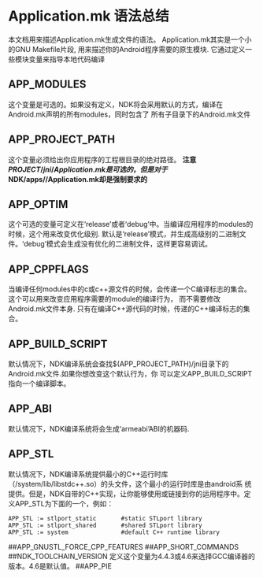 # Application.mk 语法总结

本文档用来描述Application.mk生成文件的语法。
Application.mk其实是一个小的GNU Makefile片段, 用来描述你的Android程序需要的原生模块.
它通过定义一些模块变量来指导本地代码编译

## APP_MODULES
这个变量是可选的。如果没有定义，NDK将会采用默认的方式，编译在Android.mk声明的所有modules，同时包含了
所有子目录下的Android.mk文件
## APP_PROJECT_PATH
这个变量必须给出你应用程序的工程根目录的绝对路径。
**注意$PROJECT/jni/Application.mk是可选的，但是对于$NDK/apps/<myapp>/Application.mk却是强制要求的**
## APP_OPTIM
这个可选的变量可定义在‘release’或者‘debug’中。当编译应用程序的modules的时候，这个用来改变优化级别.
默认是‘release’模式，并生成高级别的二进制文件。‘debug’模式会生成没有优化的二进制文件，这样更容易调试。
## APP_CPPFLAGS
当编译任何modules中的c或c++源文件的时候，会传递一个C编译标志的集合。这个可以用来改变应用程序需要的module的编译行为，
而不需要修改Android.mk文件本身.
只有在编译C++源代码的时候，传递的C++编译标志的集合。
## APP_BUILD_SCRIPT
默认情况下，NDK编译系统会查找$(APP_PROJECT_PATH)/jni目录下的Android.mk文件.如果你想改变这个默认行为，你
可以定义APP_BUILD_SCRIPT指向一个编译脚本。
## APP_ABI
默认情况下，NDK编译系统将会生成‘armeabi’ABI的机器码.
## APP_STL
默认情况下，NDK编译系统提供最小的C++运行时库（/system/lib/libstdc++.so）的头文件，这个最小的运行时库是由android系
统提供。但是，NDK自带的C++实现，让你能够使用或链接到你的运用程序中。定义APP_STL为下面的一个，例如：
```
APP_STL := stlport_static       #static STLport library        
APP_STL := stlport_shared       #shared STLport library        
APP_STL := system               #default C++ runtime library
```
##APP_GNUSTL_FORCE_CPP_FEATURES
##APP_SHORT_COMMANDS
##NDK_TOOLCHAIN_VERSION
定义这个变量为4.4.3或4.6来选择GCC编译器的版本。4.6是默认值。
##APP_PIE
